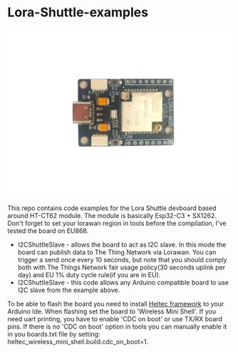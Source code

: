 # Lora-Shuttle-examples

![Lora Shuttle](images/top.jpg)

This repo contains code examples for the Lora Shuttle devboard based around HT-CT62 module. The module is basically Esp32-C3 + SX1262. Don't forget to set your lorawan region in tools before the compilation, I've tested the board on EU868.

 - I2CShuttleSlave - allows the board to act as I2C slave. In this mode the board can publish data to The Thing Network via Lorawan. You can trigger a send once every 10 seconds, but note that you should comply both with The Things Network fair usage policy(30 seconds uplink per day) and EU 1% duty cycle rule(if you are in EU).
 - I2CShuttleSlave - this code allows any Arduino compatible board to use I2C slave from the example above. 

To be able to flash the board you need to install [Heltec framework](https://github.com/Heltec-Aaron-Lee/WiFi_Kit_series) to your Arduino Ide. 
When flashing set the board to 'Wireless Mini Shell'. 
If you need uart printing, you have to enable 'CDC on boot' or use TX/RX board pins. If there is no 'CDC on boot' option in tools you can manually enable it in you boards.txt file by setting: heltec_wireless_mini_shell.build.cdc_on_boot=1.
